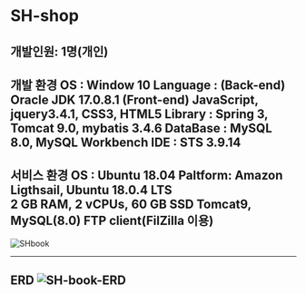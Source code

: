 # SH-shop


개발인원: 1명(개인)
---------------------------------------		   
개발 환경
OS : Window 10
Language : (Back-end) Oracle JDK 17.0.8.1 (Front-end) JavaScript, jquery3.4.1, CSS3, HTML5
Library : Spring 3, Tomcat 9.0, mybatis 3.4.6
DataBase : MySQL 8.0, MySQL Workbench
IDE : STS 3.9.14
---------------------------------------
서비스 환경
OS : Ubuntu 18.04
Paltform: Amazon Ligthsail, Ubuntu 18.0.4 LTS 2 GB RAM, 2 vCPUs, 60 GB SSD Tomcat9, MySQL(8.0) FTP client(FilZilla 이용) 
------------------------------------------



![SHbook](https://github.com/flypigmong/SH-shop/assets/107020951/a2cac704-2ffe-417b-9876-b8b847854994)

----------------------------------
ERD
![SH-book-ERD](https://github.com/flypigmong/SH-shop/assets/107020951/e1be13d5-b5bf-40a8-932c-6eb67592ceb8)
----------------------------------

